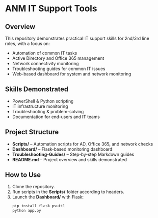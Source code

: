 # ANM IT Support Tools

## Overview
This repository demonstrates practical IT support skills for 2nd/3rd line roles, with a focus on:

- Automation of common IT tasks
- Active Directory and Office 365 management
- Network connectivity monitoring
- Troubleshooting guides for common IT issues
- Web-based dashboard for system and network monitoring

## Skills Demonstrated
- PowerShell & Python scripting
- IT infrastructure monitoring
- Troubleshooting & problem-solving
- Documentation for end-users and IT teams

## Project Structure
- **Scripts/** – Automation scripts for AD, Office 365, and network checks
- **Dashboard/** – Flask-based monitoring dashboard
- **Troubleshooting-Guides/** – Step-by-step Markdown guides
- **README.md** – Project overview and skills demonstrated

## How to Use
1. Clone the repository.
2. Run scripts in the **Scripts/** folder according to headers.
3. Launch the **Dashboard/** with Flask:  
   ```bash
   pip install flask psutil
   python app.py
